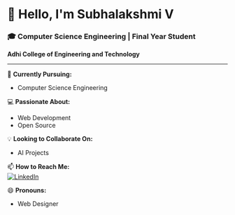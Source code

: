 # 👋 Hello, I'm Subhalakshmi V

### 🎓 Computer Science Engineering | Final Year Student
**Adhi College of Engineering and Technology**

---

🌱 **Currently Pursuing:**  
- Computer Science Engineering

💻 **Passionate About:**  
- Web Development  
- Open Source

💡 **Looking to Collaborate On:**  
- AI Projects

📫 **How to Reach Me:**  
<a href="https://www.linkedin.com/in/subhalakshmi-v-38297327b">
    <img src="https://img.shields.io/badge/LinkedIn-0077B5?style=for-the-badge&logo=linkedin&logoColor=white" alt="LinkedIn"/>
</a>

😄 **Pronouns:**  
- Web Designer
